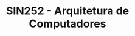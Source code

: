 ---
schema: default
title: SIN252 - Arquitetura de Computadores
teacher: Sample Department
notes: This is an example disciplina that comes with a new installation of JKAN
resources:
  - name: Air Monitoring Stations CSV
    url: 'http://data.phl.opendata.arcgis.com/disciplinas/1839b35258604422b0b520cbb668df0d_0.csv'
    format: csv
  - name: Air Monitoring Stations Shapefile
    url: 'http://data.phl.opendata.arcgis.com/disciplinas/1839b35258604422b0b520cbb668df0d_0.zip'
    format: shp
  - name: Air Monitoring Stations GeoService
    url: 'https://services.arcgis.com/fLeGjb7u4uXqeF9q/arcgis/rest/services/Air_Monitoring_Stations/FeatureServer/0/query'
    format: api
license: 'https://www.nationalarchives.gov.uk/doc/open-government-licence/version/3/'
category:
  - Ciclo Básico
maintainer: Tim Wisniewski
maintainer_email: tim@timwis.com
---
